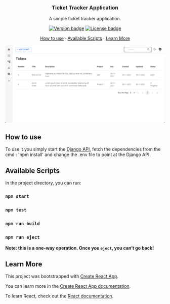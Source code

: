 <h3 align="center">
	Ticket Tracker Application
</h3>

<p align="center">
    A simple ticket tracker application.
</p>

<p align="center">
	<a href="https://github.com/TheMiracleWorkers/ticket-tracker/tags"><img src="https://img.shields.io/badge/release-v1-blue" alt="Version badge"></a>
	<a href="https://github.com/TheMiracleWorkers/ticket-tracker/blob/master/LICENSE"><img src="https://img.shields.io/badge/license-MIT-green.svg" alt="License badge"></a>
</p>

<p align="center">
    <a href="#how-to-use">How to use</a>
    ·
    <a href="#available-scripts">Available Scripts</a>
    ·
    <a href="#learn-more">Learn More</a>
 </p>


<p align="center">
	<img src="https://github.com/TheMiracleWorkers/ticket-tracker/blob/master/demo.png" width="550" alt="screenshot">
</p>

## How to use

To use it you simply start the [Django API](https://github.com/TheMiracleWorkers/ticket-api), fetch the dependencies from the cmd : 'npm install' and change the .env file to point at the Django API.

## Available Scripts

In the project directory, you can run:

### `npm start`

### `npm test`

### `npm run build`

### `npm run eject`

**Note: this is a one-way operation. Once you `eject`, you can’t go back!**

## Learn More

This project was bootstrapped with [Create React App](https://github.com/facebook/create-react-app).

You can learn more in the [Create React App documentation](https://facebook.github.io/create-react-app/docs/getting-started).

To learn React, check out the [React documentation](https://reactjs.org/).
